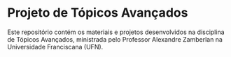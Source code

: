 # Projeto de Tópicos Avançados 

Este repositório contém os materiais e projetos desenvolvidos na disciplina de Tópicos Avançados, ministrada pelo Professor Alexandre Zamberlan na Universidade Franciscana (UFN).


